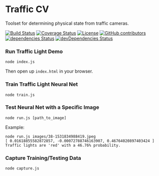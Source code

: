 # Traffic CV
Toolset for determining physical state from traffic cameras.

[![Build Status](https://travis-ci.org/super3/traffic-cv.svg?branch=master)](https://travis-ci.org/super3/traffic-cv)
[![Coverage Status](https://coveralls.io/repos/github/super3/traffic-cv/badge.svg?branch=master)](https://coveralls.io/github/super3/traffic-cv?branch=master)
[![License](https://img.shields.io/badge/license-AGPLv3-blue.svg?label=license)](https://github.com/Storj/super3/traffic-cv/blob/master/LICENSE)
[![GitHub contributors](https://img.shields.io/github/contributors/super3/traffic-cv.svg)](https://github.com/super3/traffic-cv/graphs/contributors)
[![dependencies Status](https://david-dm.org/super3/traffic-cv/status.svg)](https://david-dm.org/super3/traffic-cv)
[![devDependencies Status](https://david-dm.org/super3/traffic-cv/dev-status.svg)](https://david-dm.org/super3/traffic-cv?type=dev)

### Run Traffic Light Demo
```
node index.js
````
Then open up ```index.html``` in your browser.

### Train Traffic Light Neural Net
```
node train.js
```

### Test Neural Net with a Specific Image
```
node run.js [path_to_image]
```
Example:
```
node run.js images/38-1531834988419.jpeg
[ 0.01618855582872857, -0.00072788746163907, 0.46764020897403424 ]
Traffic lights are 'red' with a 46.76% probability.
```

### Capture Training/Testing Data
```
node capture.js
```

